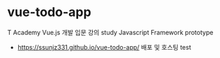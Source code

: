 # vue-todo-app

T Academy Vue.js 개발 입문 강의 study 
Javascript Framework prototype


* https://ssunjz331.github.io/vue-todo-app/   배포 및 호스팅 test
